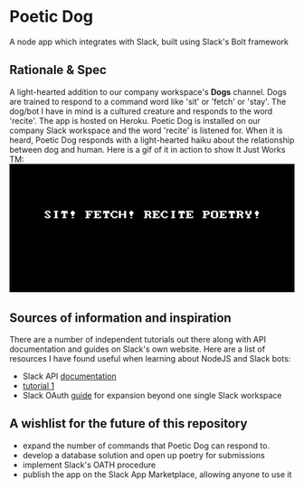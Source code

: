 # Poetic Dog
A node app which integrates with Slack, built using Slack's Bolt framework
## Rationale & Spec
A light-hearted addition to our company workspace's **Dogs** channel. Dogs are trained to respond to a command word like 'sit' or 'fetch' or 'stay'. The dog/bot I have in mind is a cultured creature and responds to the word 'recite'. 
The app is hosted on Heroku. Poetic Dog is installed on our company Slack workspace and the word 'recite' is listened for. When it is heard, Poetic Dog responds with a light-hearted haiku about the relationship between dog and human. Here is a gif of it in action to show It Just Works TM:
![product demo gif](poeticdoginaction.gif)

## Sources of information and inspiration
There are a number of independent tutorials out there along with API documentation and guides on Slack's own website. Here are a list of resources I have found useful when learning about NodeJS and Slack bots:

 - Slack API [documentation](https://api.slack.com/apis/connections/events-api)
 - [tutorial 1](https://www.freecodecamp.org/news/building-a-slackbot-with-node-js-and-slackbots-js/)
 - Slack OAuth [guide](https://api.slack.com/authentication/oauth-v2#exchanging) for expansion beyond one single Slack workspace

## A wishlist for the future of this repository

 - expand the number of commands that Poetic Dog can respond to. 
 - develop a database solution and open up poetry for submissions
 - implement Slack's OATH procedure
 - publish the app on the Slack App Marketplace, allowing anyone to use it


